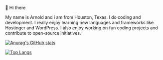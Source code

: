 👋 Hi there

My name is Arnold and i am from Houston, Texas. I do coding and development. I really enjoy learning new languages and frameworks like Hostinger and WordPress. I also enjoy working on fun coding projects and contribute to open-source initiatives.  

 [![Anurag's GitHub stats](https://github-readme-stats.vercel.app/api?username=arnoldarchaga)](https://github.com/anuraghazra/github-readme-stats)

[![Top Langs](https://github-readme-stats.vercel.app/api/top-langs/?username=arnoldarchaga&layout=donut-vertical)](https://github.com/anuraghazra/github-readme-stats)
